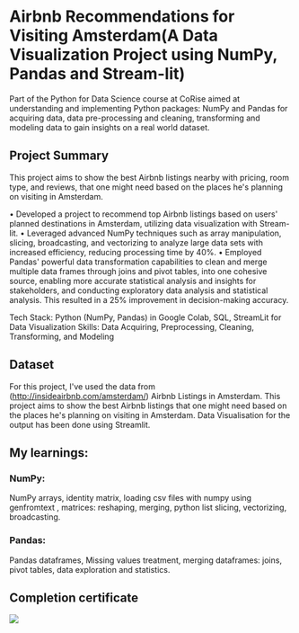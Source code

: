 # Airbnb Recommendations for Visiting Amsterdam(A Data Visualization Project using NumPy, Pandas and Stream-lit)

Part of the Python for Data Science course at CoRise aimed at understanding and implementing Python packages: NumPy and Pandas for acquiring data, data pre-processing and cleaning, transforming and modeling data to gain insights on a real world dataset.

## Project Summary
This project aims to show the best Airbnb listings nearby with pricing, room type, and reviews, that one might need based on the places he's planning on visiting in Amsterdam. 

• Developed a project to recommend top Airbnb listings based on users' planned destinations in Amsterdam, utilizing data visualization with Stream-lit. 
• Leveraged advanced NumPy techniques such as array manipulation, slicing, broadcasting, and vectorizing to analyze large data sets with increased efficiency, reducing processing time by 40%. 
• Employed Pandas' powerful data transformation capabilities to clean and merge multiple data frames through joins and pivot tables, into one cohesive source, enabling more accurate statistical analysis and insights for stakeholders, and conducting exploratory data analysis and statistical analysis. This resulted in a 25% improvement in decision-making accuracy. 

Tech Stack: Python (NumPy, Pandas) in Google Colab, SQL, StreamLit for Data Visualization
Skills: Data Acquiring, Preprocessing, Cleaning, Transforming, and Modeling

## Dataset
For this project, I've used the data from (http://insideairbnb.com/amsterdam/) Airbnb Listings in Amsterdam. This project aims to show the best Airbnb listings that one might need based on the places he's planning on visiting in Amsterdam. Data Visualisation for the output has been done using Streamlit.

## My learnings:
### NumPy:
  NumPy arrays, identity matrix, loading csv files with numpy using genfromtext , matrices: reshaping, merging, python list slicing, vectorizing, broadcasting.
  
### Pandas:
  Pandas dataframes, Missing values treatment, merging dataframes: joins, pivot tables, data exploration and statistics.

## Completion certificate
![](https://github.com/TanvayeeDhawale/Python-For-Data-Science-with-Corise-Projects/blob/main/images/Corise_PYDS_certificate-1.png)
